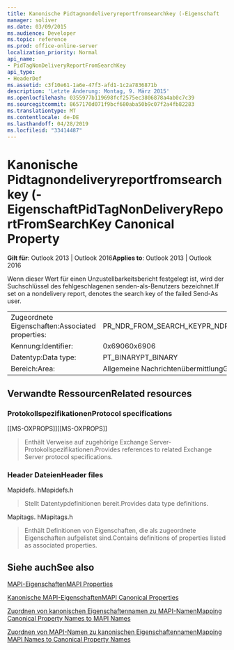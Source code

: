 ```yaml
---
title: Kanonische Pidtagnondeliveryreportfromsearchkey (-Eigenschaft
manager: soliver
ms.date: 03/09/2015
ms.audience: Developer
ms.topic: reference
ms.prod: office-online-server
localization_priority: Normal
api_name:
- PidTagNonDeliveryReportFromSearchKey
api_type:
- HeaderDef
ms.assetid: c3f10e61-1a6e-47f3-afd1-1c2a7836871b
description: 'Letzte Änderung: Montag, 9. März 2015'
ms.openlocfilehash: 0355977b119698fcf2575ec3806878a4ab0c7c39
ms.sourcegitcommit: 8657170d071f9bcf680aba50b9c07f2a4fb82283
ms.translationtype: MT
ms.contentlocale: de-DE
ms.lasthandoff: 04/28/2019
ms.locfileid: "33414487"
---
```

# <a name="pidtagnondeliveryreportfromsearchkey-canonical-property"></a><span data-ttu-id="75653-103">Kanonische Pidtagnondeliveryreportfromsearchkey (-Eigenschaft</span><span class="sxs-lookup"><span data-stu-id="75653-103">PidTagNonDeliveryReportFromSearchKey Canonical Property</span></span>

  
  
<span data-ttu-id="75653-104">**Gilt für**: Outlook 2013 | Outlook 2016</span><span class="sxs-lookup"><span data-stu-id="75653-104">**Applies to**: Outlook 2013 | Outlook 2016</span></span> 
  
<span data-ttu-id="75653-105">Wenn dieser Wert für einen Unzustellbarkeitsbericht festgelegt ist, wird der Suchschlüssel des fehlgeschlagenen senden-als-Benutzers bezeichnet.</span><span class="sxs-lookup"><span data-stu-id="75653-105">If set on a nondelivery report, denotes the search key of the failed Send-As user.</span></span>
  
|||
|:-----|:-----|
|<span data-ttu-id="75653-106">Zugeordnete Eigenschaften:</span><span class="sxs-lookup"><span data-stu-id="75653-106">Associated properties:</span></span>  <br/> |<span data-ttu-id="75653-107">PR_NDR_FROM_SEARCH_KEY</span><span class="sxs-lookup"><span data-stu-id="75653-107">PR_NDR_FROM_SEARCH_KEY</span></span>  <br/> |
|<span data-ttu-id="75653-108">Kennung:</span><span class="sxs-lookup"><span data-stu-id="75653-108">Identifier:</span></span>  <br/> |<span data-ttu-id="75653-109">0x6906</span><span class="sxs-lookup"><span data-stu-id="75653-109">0x6906</span></span>  <br/> |
|<span data-ttu-id="75653-110">Datentyp:</span><span class="sxs-lookup"><span data-stu-id="75653-110">Data type:</span></span>  <br/> |<span data-ttu-id="75653-111">PT_BINARY</span><span class="sxs-lookup"><span data-stu-id="75653-111">PT_BINARY</span></span>  <br/> |
|<span data-ttu-id="75653-112">Bereich:</span><span class="sxs-lookup"><span data-stu-id="75653-112">Area:</span></span>  <br/> |<span data-ttu-id="75653-113">Allgemeine Nachrichtenübermittlung</span><span class="sxs-lookup"><span data-stu-id="75653-113">General messaging</span></span>  <br/> |
   
## <a name="related-resources"></a><span data-ttu-id="75653-114">Verwandte Ressourcen</span><span class="sxs-lookup"><span data-stu-id="75653-114">Related resources</span></span>

### <a name="protocol-specifications"></a><span data-ttu-id="75653-115">Protokollspezifikationen</span><span class="sxs-lookup"><span data-stu-id="75653-115">Protocol specifications</span></span>

<span data-ttu-id="75653-116">[[MS-OXPROPS]]</span><span class="sxs-lookup"><span data-stu-id="75653-116">[[MS-OXPROPS]]</span></span> 
  
> <span data-ttu-id="75653-117">Enthält Verweise auf zugehörige Exchange Server-Protokollspezifikationen.</span><span class="sxs-lookup"><span data-stu-id="75653-117">Provides references to related Exchange Server protocol specifications.</span></span>
    
### <a name="header-files"></a><span data-ttu-id="75653-118">Header Dateien</span><span class="sxs-lookup"><span data-stu-id="75653-118">Header files</span></span>

<span data-ttu-id="75653-119">Mapidefs. h</span><span class="sxs-lookup"><span data-stu-id="75653-119">Mapidefs.h</span></span>
  
> <span data-ttu-id="75653-120">Stellt Datentypdefinitionen bereit.</span><span class="sxs-lookup"><span data-stu-id="75653-120">Provides data type definitions.</span></span>
    
<span data-ttu-id="75653-121">Mapitags. h</span><span class="sxs-lookup"><span data-stu-id="75653-121">Mapitags.h</span></span>
  
> <span data-ttu-id="75653-122">Enthält Definitionen von Eigenschaften, die als zugeordnete Eigenschaften aufgelistet sind.</span><span class="sxs-lookup"><span data-stu-id="75653-122">Contains definitions of properties listed as associated properties.</span></span>
    
## <a name="see-also"></a><span data-ttu-id="75653-123">Siehe auch</span><span class="sxs-lookup"><span data-stu-id="75653-123">See also</span></span>



[<span data-ttu-id="75653-124">MAPI-Eigenschaften</span><span class="sxs-lookup"><span data-stu-id="75653-124">MAPI Properties</span></span>](mapi-properties.md)
  
[<span data-ttu-id="75653-125">Kanonische MAPI-Eigenschaften</span><span class="sxs-lookup"><span data-stu-id="75653-125">MAPI Canonical Properties</span></span>](mapi-canonical-properties.md)
  
[<span data-ttu-id="75653-126">Zuordnen von kanonischen Eigenschaftennamen zu MAPI-Namen</span><span class="sxs-lookup"><span data-stu-id="75653-126">Mapping Canonical Property Names to MAPI Names</span></span>](mapping-canonical-property-names-to-mapi-names.md)
  
[<span data-ttu-id="75653-127">Zuordnen von MAPI-Namen zu kanonischen Eigenschaftennamen</span><span class="sxs-lookup"><span data-stu-id="75653-127">Mapping MAPI Names to Canonical Property Names</span></span>](mapping-mapi-names-to-canonical-property-names.md)

